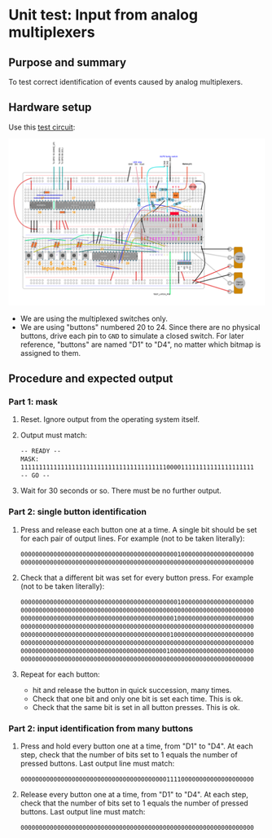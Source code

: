 # Unit test: Input from analog multiplexers

## Purpose and summary

To test correct identification of events caused by analog multiplexers.

## Hardware setup

Use this [test circuit](../../../Protoboards/MainTestBoard.diy):

![Test circuit image](../../../Protoboards/MainTestBoard.png)

- We are using the multiplexed switches only.
- We are using "buttons" numbered 20 to 24.
  Since there are no physical buttons,
  drive each pin to `GND` to simulate a closed switch.
  For later reference, "buttons" are named "D1" to "D4",
  no matter which bitmap is assigned to them.

## Procedure and expected output

### Part 1: mask

1. Reset. Ignore output from the operating system itself.

2. Output must match:

   ```text
   -- READY --
   MASK:
   1111111111111111111111111111111111111111000011111111111111111111
   -- GO --
   ```

3. Wait for 30 seconds or so. There must be no further output.

### Part 2: single button identification

1. Press and release each button one at a time.
   A single bit should be set for each pair of output lines.
   For example (not to be taken literally):

   ```text
   0000000000000000000000000000000000000000000100000000000000000000
   0000000000000000000000000000000000000000000000000000000000000000
   ```

2. Check that a different bit was set for every button press.
   For example (not to be taken literally):

   ```text
   0000000000000000000000000000000000000000000100000000000000000000
   0000000000000000000000000000000000000000000000000000000000000000
   0000000000000000000000000000000000000000001000000000000000000000
   0000000000000000000000000000000000000000000000000000000000000000
   0000000000000000000000000000000000000000010000000000000000000000
   0000000000000000000000000000000000000000000000000000000000000000
   0000000000000000000000000000000000000000100000000000000000000000
   0000000000000000000000000000000000000000000000000000000000000000
   ```

3. Repeat for each button:

   - hit and release the button in quick succession, many times.
   - Check that one bit and only one bit is set each time. This is ok.
   - Check that the same bit is set in all button presses. This is ok.

### Part 2: input identification from many buttons

1. Press and hold every button one at a time, from "D1" to "D4".
   At each step, check that the number of bits set to 1 equals the number of pressed buttons.
   Last output line must match:

   ```text
   0000000000000000000000000000000000000000111100000000000000000000
   ```

2. Release every button one at a time, from "D1" to "D4".
   At each step, check that the number of bits set to 1 equals the number of pressed buttons.
   Last output line must match:

   ```text
   0000000000000000000000000000000000000000000000000000000000000000
   ```
